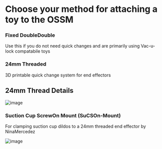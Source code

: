 # Choose your method for attaching a toy to the OSSM

### Fixed DoubleDouble

Use this if you do not need quick changes and are primarily using Vac-u-lock compatabile toys

### 24mm Threaded

3D printable quick change system for end effectors

## 24mm Thread Details

![image](https://user-images.githubusercontent.com/43324815/215673458-30f63cbb-4002-408f-acb9-2b2236570088.png)

### Suction Cup ScrewOn Mount (SuCSOn-Mount)

For clamping suction cup dildos to a 24mm threaded end effector by NinaMercedez

![image](https://github.com/KinkyMakers/OSSM-hardware/assets/93972925/ce4d09c6-50ee-41ea-bcd3-5b7521e9e1dd)
